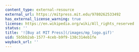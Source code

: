 ```yaml
---
content_type: external-resource
external_url: https://mitpress.mit.edu/9780262533492
has_external_license_warning: true
license: https://en.wikipedia.org/wiki/All_rights_reserved
status: ''
title: '![Buy at MIT Press](/images/mp_logo.gif)'
uid: 5b5bb2ab-1577-4ceb-b9f9-138c314eb1fe
wayback_url: ''
---
```

